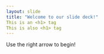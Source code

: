 ```yaml
---
layout: slide
title: "Welcome to our slide deck!"
This is an <h1> tag
This is also <h1> tag
---
```


Use the right arrow to begin!
